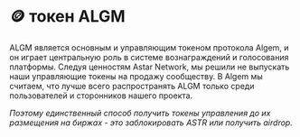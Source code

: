 # 🪙 токен ALGM

ALGM является основным и управляющим токеном протокола Algem, и он играет центральную роль в системе вознаграждений и голосования платформы. Следуя ценностям Astar Network, мы решили не выпускать наши управляющие токены на продажу сообществу. В Algem мы считаем, что лучше всего распространять ALGM только среди пользователей и сторонников нашего проекта.

_Поэтому единственный способ получить токены управления до их размещения на биржах - это заблокировать ASTR или получить airdrop._
